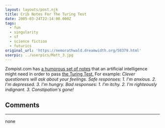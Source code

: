 ```yaml
---
layout: layouts/post.njk
title: Crib Notes For The Turing Test
date: 2005-03-24T22:14:00.000Z
tags:
  - fun
  - singularity
  - sf
  - science fiction
  - futurics
original_url: 'https://nemorathwald.dreamwidth.org/50379.html'
userpic: ../userpics/Matt_3.jpg
---
```

Zompist.com has [a humorous set of notes](http://www.zompist.com/crib.html) that an artificial intelligence might need in order to pass [the Turing Test.](http://en.wikipedia.org/wiki/Turing_test) For example: _Clever questioners will ask about your feelings. Safe responses: 1. I'm anxious. 2. I'm depressed. 3. I'm hungry. Bad responses: 1. I'm itchy. 2. I'm righteously indignant. 3. Constipation's gone!_

## Comments

---

none
